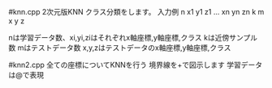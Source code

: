 
#knn.cpp 
2次元版KNN
クラス分類をします。
入力例
n
x1 y1 z1
...
xn yn zn
k
m
x y z

nは学習データ数、xi,yi,ziはそれぞれx軸座標,y軸座標,クラス
kは近傍サンプル数
mはテストデータ数
x,y,zはテストデータのx軸座標,y軸座標,クラス



#knn2.cpp
全ての座標についてKNNを行う
境界線を+で図示します
学習データは@で表現
